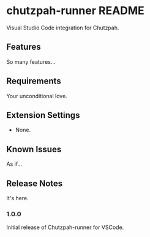 # chutzpah-runner README

Visual Studio Code integration for Chutzpah.

## Features

So many features...

## Requirements

Your unconditional love.

## Extension Settings

* None.

## Known Issues

As if...

## Release Notes

It's here.

### 1.0.0

Initial release of Chutzpah-runner for VSCode.
